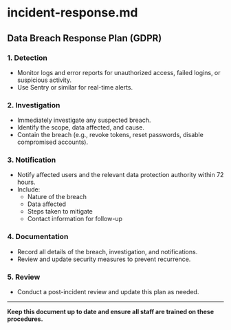 
# incident-response.md

## Data Breach Response Plan (GDPR)

### 1. Detection

- Monitor logs and error reports for unauthorized access, failed logins, or suspicious activity.
- Use Sentry or similar for real-time alerts.

### 2. Investigation

- Immediately investigate any suspected breach.
- Identify the scope, data affected, and cause.
- Contain the breach (e.g., revoke tokens, reset passwords, disable compromised accounts).

### 3. Notification

- Notify affected users and the relevant data protection authority within 72 hours.
- Include:
  - Nature of the breach
  - Data affected
  - Steps taken to mitigate
  - Contact information for follow-up

### 4. Documentation

- Record all details of the breach, investigation, and notifications.
- Review and update security measures to prevent recurrence.

### 5. Review

- Conduct a post-incident review and update this plan as needed.

---

**Keep this document up to date and ensure all staff are trained on these procedures.**
